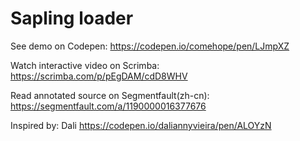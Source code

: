 # Sapling loader

See demo on Codepen: https://codepen.io/comehope/pen/LJmpXZ

Watch interactive video on Scrimba: https://scrimba.com/p/pEgDAM/cdD8WHV

Read annotated source on Segmentfault(zh-cn): https://segmentfault.com/a/1190000016377676

Inspired by: Dali https://codepen.io/daliannyvieira/pen/ALOYzN
